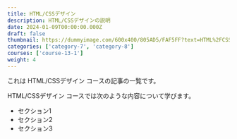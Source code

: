 ```yaml
---
title: HTML/CSSデザイン
description: HTML/CSSデザインの説明
date: 2024-01-09T00:00:00.000Z
draft: false
thumbnail: https://dummyimage.com/600x400/805AD5/FAF5FF?text=HTML%2FCSS%E3%83%87%E3%82%B6%E3%82%A4%E3%83%B3
categories: ['category-7', 'category-8']
courses: ['course-13-1']
weight: 4
---
```


これは HTML/CSSデザイン コースの記事の一覧です。

  HTML/CSSデザイン コースでは次のような内容について学びます。

  - セクション1
  - セクション2
  - セクション3